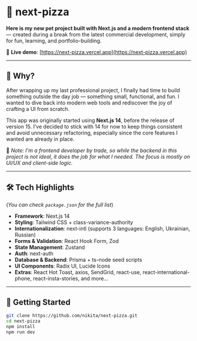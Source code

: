 # 🍕 next-pizza

**Here is my new pet project built with Next.js and a modern frontend stack** — created during a break from the latest commercial development, simply for fun, learning, and portfolio-building.

🔗 **Live demo**: [https://next-pizza.vercel.app](https://next-pizza.vercel.app)

---

## 🧭 Why?

After wrapping up my last professional project, I finally had time to build something outside the day job — something small, functional, and fun. I wanted to dive back into modern web tools and rediscover the joy of crafting a UI from scratch.

This app was originally started using **Next.js 14**, before the release of version 15. I’ve decided to stick with 14 for now to keep things consistent and avoid unnecessary refactoring, especially since the core features I wanted are already in place.

📌 *Note: I'm a frontend developer by trade, so while the backend in this project is not ideal, it does the job for what I needed. The focus is mostly on UI/UX and client-side logic.*

---

## 🛠 Tech Highlights  
(*You can check `package.json` for the full list*)

- **Framework**: Next.js 14
- **Styling**: Tailwind CSS + class-variance-authority
- **Internationalization**: next-intl (supports 3 languages: English, Ukrainian, Russian)
- **Forms & Validation**: React Hook Form, Zod
- **State Management**: Zustand
- **Auth**: next-auth
- **Database & Backend**: Prisma + ts-node seed scripts
- **UI Components**: Radix UI, Lucide Icons
- **Extras**: React Hot Toast, axios, SendGrid, react-use, react-international-phone, react-insta-stories, and more...

---

## 🚀 Getting Started

```bash
git clone https://github.com/nikita/next-pizza.git
cd next-pizza
npm install
npm run dev
